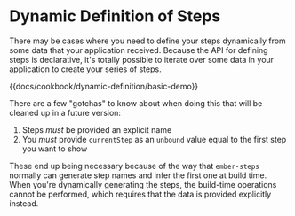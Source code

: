 # Dynamic Definition of Steps

There may be cases where you need to define your steps dynamically from some data that your application received. Because the API for defining steps is declarative, it's totally possible to iterate over some data in your application to create your series of steps.

{{docs/cookbook/dynamic-definition/basic-demo}}

There are a few "gotchas" to know about when doing this that will be cleaned up in a future version:

1. Steps *must* be provided an explicit name
2. You *must* provide `currentStep` as an `unbound` value equal to the first step you want to show

These end up being necessary because of the way that `ember-steps` normally can generate step names and infer the first one at build time. When you're dynamically generating the steps, the build-time operations cannot be performed, which requires that the data is provided explicitly instead.
